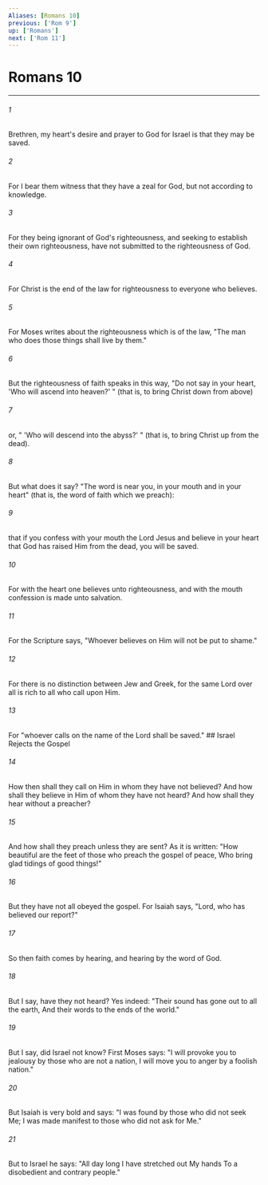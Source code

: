 ```yaml
---
Aliases: [Romans 10]
previous: ['Rom 9']
up: ['Romans']
next: ['Rom 11']
---
```

# Romans 10

***


###### 1 
Brethren, my heart's desire and prayer to God for Israel is that they may be saved. 

###### 2 
For I bear them witness that they have a zeal for God, but not according to knowledge. 

###### 3 
For they being ignorant of God's righteousness, and seeking to establish their own righteousness, have not submitted to the righteousness of God. 

###### 4 
For Christ is the end of the law for righteousness to everyone who believes. 

###### 5 
For Moses writes about the righteousness which is of the law, "The man who does those things shall live by them." 

###### 6 
But the righteousness of faith speaks in this way, "Do not say in your heart, 'Who will ascend into heaven?' " (that is, to bring Christ down from above) 

###### 7 
or, " 'Who will descend into the abyss?' " (that is, to bring Christ up from the dead). 

###### 8 
But what does it say? "The word is near you, in your mouth and in your heart" (that is, the word of faith which we preach): 

###### 9 
that if you confess with your mouth the Lord Jesus and believe in your heart that God has raised Him from the dead, you will be saved. 

###### 10 
For with the heart one believes unto righteousness, and with the mouth confession is made unto salvation. 

###### 11 
For the Scripture says, "Whoever believes on Him will not be put to shame." 

###### 12 
For there is no distinction between Jew and Greek, for the same Lord over all is rich to all who call upon Him. 

###### 13 
For "whoever calls on the name of the Lord shall be saved." ## Israel Rejects the Gospel 

###### 14 
How then shall they call on Him in whom they have not believed? And how shall they believe in Him of whom they have not heard? And how shall they hear without a preacher? 

###### 15 
And how shall they preach unless they are sent? As it is written: "How beautiful are the feet of those who preach the gospel of peace, Who bring glad tidings of good things!" 

###### 16 
But they have not all obeyed the gospel. For Isaiah says, "Lord, who has believed our report?" 

###### 17 
So then faith comes by hearing, and hearing by the word of God. 

###### 18 
But I say, have they not heard? Yes indeed: "Their sound has gone out to all the earth, And their words to the ends of the world." 

###### 19 
But I say, did Israel not know? First Moses says: "I will provoke you to jealousy by those who are not a nation, I will move you to anger by a foolish nation." 

###### 20 
But Isaiah is very bold and says: "I was found by those who did not seek Me; I was made manifest to those who did not ask for Me." 

###### 21 
But to Israel he says: "All day long I have stretched out My hands To a disobedient and contrary people."
